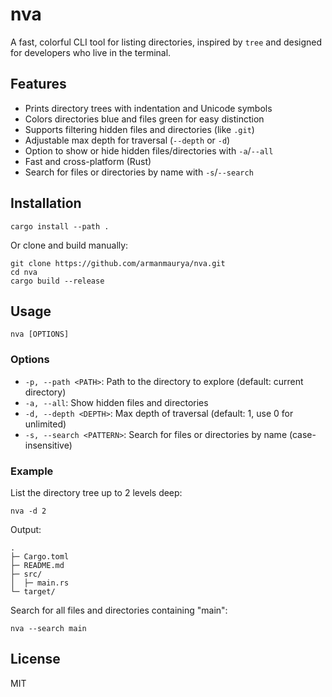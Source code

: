 # nva

A fast, colorful CLI tool for listing directories, inspired by `tree` and designed for developers who live in the terminal.

## Features
- Prints directory trees with indentation and Unicode symbols
- Colors directories blue and files green for easy distinction
- Supports filtering hidden files and directories (like `.git`)
- Adjustable max depth for traversal (`--depth` or `-d`)
- Option to show or hide hidden files/directories with `-a`/`--all`
- Fast and cross-platform (Rust)
- Search for files or directories by name with `-s`/`--search`

## Installation

```
cargo install --path .
```

Or clone and build manually:

```
git clone https://github.com/armanmaurya/nva.git
cd nva
cargo build --release
```

## Usage

```
nva [OPTIONS]
```

### Options

- `-p, --path <PATH>`: Path to the directory to explore (default: current directory)
- `-a, --all`: Show hidden files and directories
- `-d, --depth <DEPTH>`: Max depth of traversal (default: 1, use 0 for unlimited)
- `-s, --search <PATTERN>`: Search for files or directories by name (case-insensitive)

### Example

List the directory tree up to 2 levels deep:
```
nva -d 2
```

Output:
```
.
├─ Cargo.toml
├─ README.md
├─ src/
│  ├─ main.rs
└─ target/
```

Search for all files and directories containing "main":
```
nva --search main
```

## License

MIT